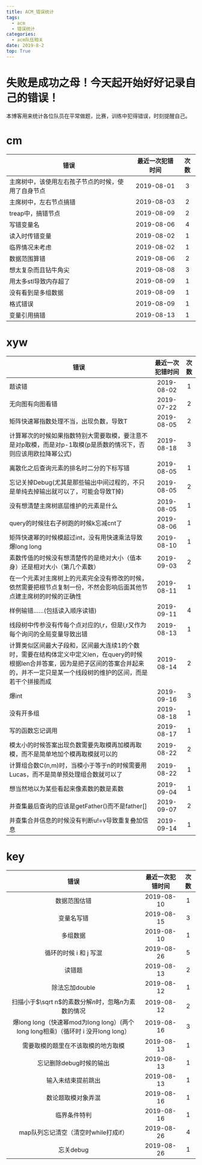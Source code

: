 ```yaml
---
title: ACM_错误统计
tags: 
  - acm
  - 错误统计
categories:
  - acm队伍相关 
date: 2019-8-2
top: True
---
```




# 失败是成功之母！今天起开始好好记录自己的错误！

本博客用来统计各位队员在平常做题，比赛，训练中犯得错误，时刻提醒自己。
<!-- more -->

# cm

|  错误 | 最近一次犯错时间 | 次数 |
| --- | :-:| :-: |
| 主席树中，该使用左右孩子节点的时候，使用了自身节点 |  2019-08-01 | 3 |
| 主席树中，左右节点搞错 | 2019-08-03 | 2 |
| treap中，搞错节点 | 2019-08-09 | 2 |
| 写错变量名 | 2019-08-06 | 4 |
| 读入时传错变量 | 2019-08-02 | 1 |
| 临界情况未考虑 | 2019-08-02 | 1 |
| 数据范围算错 | 2019-08-06 | 2 |
| 想太复杂而且钻牛角尖 | 2019-08-08 | 3 |
| 用太多stl导致内存超了 | 2019-08-09 | 1 |
| 没有看到是多组数据 | 2019-08-09 | 1 |
| 格式错误 | 2019-08-09 | 1 |
| 变量引用搞错 | 2019-08-13 | 1 |


# xyw

|  错误 | 最近一次犯错时间 | 次数 |
| --- | :-:| :-: |
| 题读错 | 2019-08-02 | 1 |
| 无向图有向图看错 | 2019-07-22 | 2 |
| 矩阵快速幂指数处理不当，出现负数，导致T | 2019-08-05 | 2 |
| 计算幂次的时候如果指数特别大需要取模，要注意不是对p取模，而是对p-1取模(p是质数的情况下，否则应该用欧拉降幂公式) | 2019-08-18 | 3 |
| 离散化之后查询元素的排名时二分的下标写错 | 2019-08-05 | 1 |
| 忘记关掉Debug(尤其是那些输出中间过程的，不只是单纯去掉输出就可以了，可能会导致T掉) | 2019-08-05 | 2 |
| 没有想清楚主席树底层维护的元素是什么 | 2019-08-05 | 1 |
| query的时候往右子树跑的时候k忘减cnt了 | 2019-08-06 | 1 |
| 矩阵快速幂的时候模超过int，没有用快速乘法导致爆long long | 2019-08-10 | 1 |
| 素数传值的时候没有想清楚传的是绝对大小（值本身）还是相对大小（第几个素数） | 2019-09-03 | 2 |
| 在一个元素对主席树上的元素完全没有修改的时候，依然需要把根节点复制一份，不然会影响后面其他节点建主席树的时候的正确性 | 2019-08-11 | 1 |
| 样例输错……(包括读入顺序读错) | 2019-09-11 | 4 |
| 线段树中传参没有传每个点对应的l,r，但是l,r又作为每个询问的全局变量导致出错 | 2019-08-13 | 1 |
| 计算类似区间最大子段和，区间最大连续1的个数时，需要在结构体定义中定义len，在query的时候根据len合并答案，因为是把子区间的答案合并起来的，并不一定只是某一个线段树的维护的区间，而是若干个拼接而成 | 2019-08-14 | 2 |
| 爆int | 2019-09-16 | 3 |
| 没有开多组 | 2019-08-18 | 1 |
| 写的函数忘记调用 | 2019-08-17 | 1 |
| 模太小的时候答案出现负数需要先取模再加模再取模，而不是简单地加个模再取模就可以的 | 2019-08-22 | 2 |
| 计算组合数C(n,m)时，当模小于等于n的时候需要用Lucas，而不是简单预处理组合数就可以了 | 2019-08-22 | 1 |
| 想当然地以为某些看起来像素数的数是素数 | 2019-09-04 | 1 |
| 并查集最后查询的应该是getFather()而不是father[] | 2019-09-07 | 2 |
| 并查集合并信息的时候没有判断u!=v导致重复叠加信息 | 2019-09-14 | 1 |

# key
|                             错误                             | 最近一次犯错时间 | 次数 |
| :----------------------------------------------------------: | :--------------: | :--: |
|                         数据范围估错                         |    2019-08-10    |  1   |
|                          变量名写错                          |    2019-08-15    |  3   |
|                           多组数据                           |    2019-08-10    |  1   |
|                    循环的时候 i 和 j 写混                    |    2019-08-26    |  5   |
|                            读错题                            |    2019-08-13    |  2   |
|                        除法忘加double                        |    2019-08-12    |  1   |
|    扫描小于$\sqrt n$的素数分解$n$时，忽略$n$为素数的情况     |    2019-08-12    |  2   |
| 爆long long（快速幂mod为long long）(两个long long相乘)（循环时 i 没开long long） |    2019-08-16    |  3   |
|              需要取模的题里在不该取模的地方取模              |    2019-08-13    |  1   |
|                   忘记删除debug时候的输出                    |    2019-08-13    |  1   |
|                      输入未结束提前跳出                      |    2019-08-13    |  1   |
|                      数论题取模对象弄混                      |    2019-08-16    |  1   |
|                         临界条件特判                         |    2019-08-16    |  1   |
|             map队列忘记清空（清空时while打成if）             |    2019-08-26    |  4   |
|                          忘关debug                           |    2019-08-26    |  1   |



